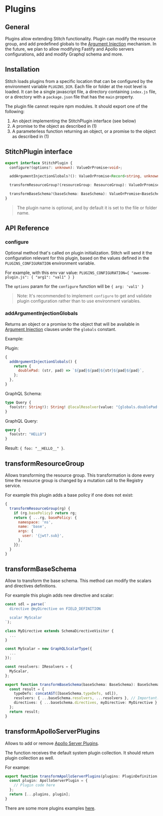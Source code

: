 # Plugins

## General

Plugins allow extending Stitch functionality. Plugin can modify the resource group, and add predefined globals to the [Argument Injection](./arguments_injection.md) mechanism. In the future, we plan to allow modifying Fastify and Apollo servers configurations, add and modify Graphql schema and more.

## Installation

Stitch loads plugins from a specific location that can be configured by the environment variable `PLUGINS_DIR`.
Each file or folder at the root level is loaded. It can be a single javascript file, a directory containing `index.js` file, or a directory with a `package.json` file that has the `main` property.

The plugin file cannot require npm modules. It should export one of the following:

1. An object implementing the StitchPlugin interface (see below)
2. A promise to the object as described in (1)
3. A parameterless function returning an object, or a promise to the object as described in (1)

## StitchPlugin interface

```typescript
export interface StitchPlugin {
  configure?(options?: unknown): ValueOrPromise<void>;

  addArgumentInjectionGlobals?(): ValueOrPromise<Record<string, unknown>>;

  transformResourceGroup?(resourceGroup: ResourceGroup): ValueOrPromise<ResourceGroup>;

  transformBaseSchema?(baseSchema: BaseSchema): ValueOrPromise<BaseSchema>;
}
```

> The plugin name is optional, and by default it is set to the file or folder name.

## API Reference

### configure

Optional method that's called on plugin initialization. Stitch will send it the configuration relevant for this plugin, based on the values defined in the `PLUGINS_CONFIGURATION` environment variable.

For example, with this env var value:
`PLUGINS_CONFIGURATION={ "awesome-plugin.js": { "arg1": "val1" } }`

The `options` param for the `configure` function will be `{ arg: 'val1' }`

> Note: It's recommended to implement `configure` to get and validate plugin configuration rather than to use environment variables.

### addArgumentInjectionGlobals

Returns an object or a promise to the object that will be available in [Argument Injection](./arguments_injection.md) clauses under the `globals` constant.

Example:

Plugin:

```javascript
{
  addArgumentInjectionGlobals() {
    return {
      doublePad: (str, pad) => `${pad}${pad}${str}${pad}${pad}`,
    };
  },
}
```

GraphQL Schema:

```graphql
type Query {
  foo(str: String!): String! @localResolver(value: "{globals.doublePad(args.str, '_')}")
}
```

GraphQL Query:

```graphql
query {
  foo(str: "HELLO")
}
```

Result: `{ foo: "__HELLO__" }`.

## transformResourceGroup

Allows transforming the resource group. This transformation is done every time the resource group is changed by a mutation call to the Registry service.

For example this plugin adds a base policy if one does not exist:

```javascript
{
  transformResourceGroup(rg) {
    if (rg.basePolicy) return rg;
    return { ...rg, basePolicy: {
      namespace: 'ns',
      name: 'base',
      args: {
        user: '{jwt?.sub}',
      },
    }};
  }
}
```

## transformBaseSchema

Allow to transform the base schema. This method can modify the scalars and directives definitions.

For example this plugin adds new directive and scalar:

```typescript
const sdl = parse(`
  directive @myDirective on FIELD_DEFINITION

  scalar MyScalar
`);

class MyDirective extends SchemaDirectiveVisitor {
  ...
}

const MyScalar = new GraphQLScalarType({
  ...
});

const resolvers: IResolvers = {
  MyScalar,
};

export function transformBaseSchema(baseSchema: BaseSchema): BaseSchema {
  const result = {
    typeDefs: concatAST([baseSchema.typeDefs, sdl]),
    resolvers: { ...baseSchema.resolvers, ...resolvers }, // Important: consider to use deep merge. In some cases it's inevitable
    directives: { ...baseSchema.directives, myDirective: MyDirective },
  };
  return result;
}
```

## transformApolloServerPlugins

Allows to add or remove [Apollo Server Plugins](https://www.apollographql.com/docs/apollo-server/integrations/plugins/).

The function receives the default system plugin collection. It should return plugin collection as well.

For exampe:

```typescript
export function transformApolloServerPlugins(plugins: PluginDefinition[]): PluginDefinition[] {
  const plugin: ApolloServerPlugin = {
    // Plugin code here
  };
  return [...plugins, plugin];
}
```

There are some more plugins examples [here](https://github.com/Soluto/stitch/tree/master/services/tests/e2e/config/plugins).
